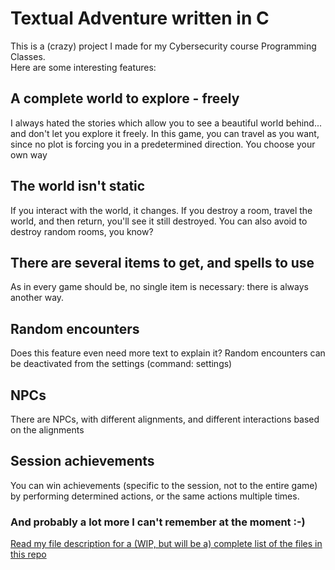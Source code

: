 # Textual Adventure written in C
This is a (crazy) project I made for my Cybersecurity course Programming Classes.  
Here are some interesting features:
## A complete world to explore - freely
I always hated the stories which allow you to see a beautiful world behind... and don't let you explore it freely. In this game, you can travel as you want, since no plot is forcing you in a predetermined direction. You choose your own way
## The world isn't static
If you interact with the world, it changes. If you destroy a room, travel the world, and then return, you'll see it still destroyed. You can also avoid to destroy random rooms, you know?
## There are several items to get, and spells to use
As in every game should be, no single item is necessary: there is always another way.
## Random encounters
Does this feature even need more text to explain it? Random encounters can be deactivated from the settings (command: settings)
## NPCs
There are NPCs, with different alignments, and different interactions based on the alignments
## Session achievements
You can win achievements (specific to the session, not to the entire game) by performing determined actions, or the same actions multiple times.
### And probably a lot more I can't remember at the moment :-)  
[Read my file description for a (WIP, but will be a) complete list of the files in this repo](https://github.com/S-Mancl/textual-adventure-C/blob/main/FILES.md)
